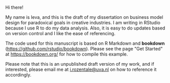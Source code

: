 Hi there!

My name is Ieva, and this is the draft of my dissertation on business model design for paradoxical goals in creative industries. I am writing in RStudio because I use R to do my data analysis. Also, it is easy to do updates based on version control and I like the ease of referencing. 

The code used for this manuscript is based on R Markdown and **bookdown** (https://github.com/rstudio/bookdown). Please see the page "Get Started" at https://bookdown.org/ for how to compile this example. 

Please note that this is an unpublished draft version of my work, and if interested, please email me at i.rozentale@uva.nl on how to reference it accordingly. 
